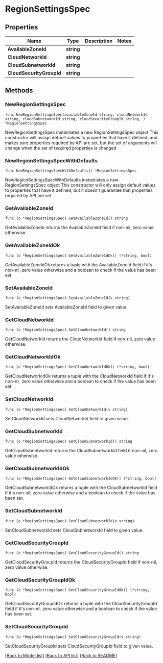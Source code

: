 # RegionSettingsSpec

## Properties

Name | Type | Description | Notes
------------ | ------------- | ------------- | -------------
**AvailableZoneId** | **string** |  | 
**CloudNetworkId** | **string** |  | 
**CloudSubnetworkId** | **string** |  | 
**CloudSecurityGroupId** | **string** |  | 

## Methods

### NewRegionSettingsSpec

`func NewRegionSettingsSpec(availableZoneId string, cloudNetworkId string, cloudSubnetworkId string, cloudSecurityGroupId string, ) *RegionSettingsSpec`

NewRegionSettingsSpec instantiates a new RegionSettingsSpec object
This constructor will assign default values to properties that have it defined,
and makes sure properties required by API are set, but the set of arguments
will change when the set of required properties is changed

### NewRegionSettingsSpecWithDefaults

`func NewRegionSettingsSpecWithDefaults() *RegionSettingsSpec`

NewRegionSettingsSpecWithDefaults instantiates a new RegionSettingsSpec object
This constructor will only assign default values to properties that have it defined,
but it doesn't guarantee that properties required by API are set

### GetAvailableZoneId

`func (o *RegionSettingsSpec) GetAvailableZoneId() string`

GetAvailableZoneId returns the AvailableZoneId field if non-nil, zero value otherwise.

### GetAvailableZoneIdOk

`func (o *RegionSettingsSpec) GetAvailableZoneIdOk() (*string, bool)`

GetAvailableZoneIdOk returns a tuple with the AvailableZoneId field if it's non-nil, zero value otherwise
and a boolean to check if the value has been set.

### SetAvailableZoneId

`func (o *RegionSettingsSpec) SetAvailableZoneId(v string)`

SetAvailableZoneId sets AvailableZoneId field to given value.


### GetCloudNetworkId

`func (o *RegionSettingsSpec) GetCloudNetworkId() string`

GetCloudNetworkId returns the CloudNetworkId field if non-nil, zero value otherwise.

### GetCloudNetworkIdOk

`func (o *RegionSettingsSpec) GetCloudNetworkIdOk() (*string, bool)`

GetCloudNetworkIdOk returns a tuple with the CloudNetworkId field if it's non-nil, zero value otherwise
and a boolean to check if the value has been set.

### SetCloudNetworkId

`func (o *RegionSettingsSpec) SetCloudNetworkId(v string)`

SetCloudNetworkId sets CloudNetworkId field to given value.


### GetCloudSubnetworkId

`func (o *RegionSettingsSpec) GetCloudSubnetworkId() string`

GetCloudSubnetworkId returns the CloudSubnetworkId field if non-nil, zero value otherwise.

### GetCloudSubnetworkIdOk

`func (o *RegionSettingsSpec) GetCloudSubnetworkIdOk() (*string, bool)`

GetCloudSubnetworkIdOk returns a tuple with the CloudSubnetworkId field if it's non-nil, zero value otherwise
and a boolean to check if the value has been set.

### SetCloudSubnetworkId

`func (o *RegionSettingsSpec) SetCloudSubnetworkId(v string)`

SetCloudSubnetworkId sets CloudSubnetworkId field to given value.


### GetCloudSecurityGroupId

`func (o *RegionSettingsSpec) GetCloudSecurityGroupId() string`

GetCloudSecurityGroupId returns the CloudSecurityGroupId field if non-nil, zero value otherwise.

### GetCloudSecurityGroupIdOk

`func (o *RegionSettingsSpec) GetCloudSecurityGroupIdOk() (*string, bool)`

GetCloudSecurityGroupIdOk returns a tuple with the CloudSecurityGroupId field if it's non-nil, zero value otherwise
and a boolean to check if the value has been set.

### SetCloudSecurityGroupId

`func (o *RegionSettingsSpec) SetCloudSecurityGroupId(v string)`

SetCloudSecurityGroupId sets CloudSecurityGroupId field to given value.



[[Back to Model list]](../README.md#documentation-for-models) [[Back to API list]](../README.md#documentation-for-api-endpoints) [[Back to README]](../README.md)


